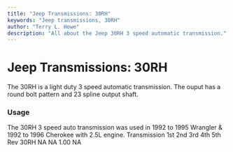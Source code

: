 ```yaml
---
title: "Jeep Transmissions: 30RH"
keywords: "Jeep transmissions, 30RH"
author: "Terry L. Howe"
description: "All about the Jeep 30RH 3 speed automatic transmission."
---
```


# Jeep Transmissions: 30RH
The 30RH is a light duty 3 speed automatic transmission.  The
ouput has a round bolt pattern and 23 spline output shaft.
### Usage
The 30RH 3 speed auto transmission was used in 1992 to 1995 Wrangler
& 1992 to 1996 Cherokee with 2.5L engine.
Transmission 1st 2nd 3rd 4th 5th Rev 
30RH NA NA 1.00   NA